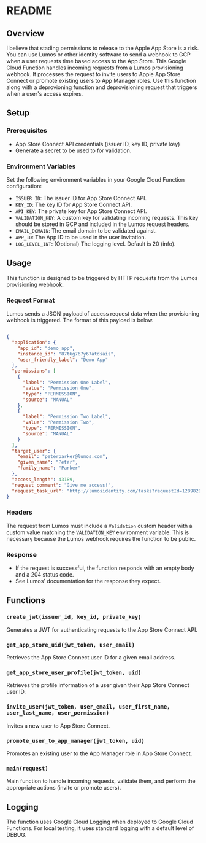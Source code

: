 
# README

## Overview

I believe that stading permissions to release to the Apple App Store is a risk. You can use Lumos or other identity software to send a webhook to GCP when a user requests time based access to the App Store.
This Google Cloud Function handles incoming requests from a Lumos provisioning webhook. It processes the request to invite users to Apple App Store Connect or promote existing users to App Manager roles.
Use this function along with a deprovioning function and deprovisioning request that triggers when a user's access expires.

## Setup

### Prerequisites

- App Store Connect API credentials (issuer ID, key ID, private key)
- Generate a secret to be used to for validation.

### Environment Variables

Set the following environment variables in your Google Cloud Function configuration:

- `ISSUER_ID`: The issuer ID for App Store Connect API.
- `KEY_ID`: The key ID for App Store Connect API.
- `API_KEY`: The private key for App Store Connect API.
- `VALIDATION_KEY`: A custom key for validating incoming requests. This key should be stored in GCP and included in the Lumos request headers.
- `EMAIL_DOMAIN`: The email domain to be validated against.
- `APP_ID`: The App ID to be used in the user invitation.
- `LOG_LEVEL_INT`: (Optional) The logging level. Default is 20 (info).

## Usage

This function is designed to be triggered by HTTP requests from the Lumos provisioning webhook.

### Request Format

Lumos sends a JSON payload of access request data when the provisioning webhook is triggered. The format of this payload is below.

```json

{
  "application": {
    "app_id": "demo_app",
    "instance_id": "87t6g767y67atdsais",
    "user_friendly_label": "Demo App"
  },
  "permissions": [
    {
      "label": "Permission One Label",
      "value": "Permission One",
      "type": "PERMISSION",
      "source": "MANUAL"
    },
    {
      "label": "Permission Two Label",
      "value": "Permission Two",
      "type": "PERMISSION",
      "source": "MANUAL"
    }
  ],
  "target_user": {
    "email": "peterparker@lumos.com",
    "given_name": "Peter",
    "family_name": "Parker"
  },
  "access_length": 43189,
  "request_comment": "Give me access!",
  "request_task_url": "http://lumosidentity.com/tasks?requestId=12898293343"
}

```

### Headers

The request from Lumos must include a `Validation` custom header with a custom value matching the `VALIDATION_KEY` environment variable. This is necessary because the Lumos webhook requires the function to be public.

### Response

- If the request is successful, the function responds with an empty body and a 204 status code.
- See Lumos' documentation for the response they expect.

## Functions

### `create_jwt(issuer_id, key_id, private_key)`

Generates a JWT for authenticating requests to the App Store Connect API.

### `get_app_store_uid(jwt_token, user_email)`

Retrieves the App Store Connect user ID for a given email address.

### `get_app_store_user_profile(jwt_token, uid)`

Retrieves the profile information of a user given their App Store Connect user ID.

### `invite_user(jwt_token, user_email, user_first_name, user_last_name, user_permission)`

Invites a new user to App Store Connect.

### `promote_user_to_app_manager(jwt_token, uid)`

Promotes an existing user to the App Manager role in App Store Connect.

### `main(request)`

Main function to handle incoming requests, validate them, and perform the appropriate actions (invite or promote users).

## Logging

The function uses Google Cloud Logging when deployed to Google Cloud Functions. For local testing, it uses standard logging with a default level of DEBUG.
